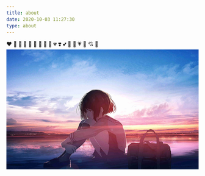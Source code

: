 ```yaml
---
title: about
date: 2020-10-03 11:27:30
type: about
---
```


❤️ 🧡 💛 💚 💙 💜 🖤 🤍 🤎 💔 ❣️ 💕 💞 💓 💗 💖 💘 💝 
![](/img/cover10.jpg)